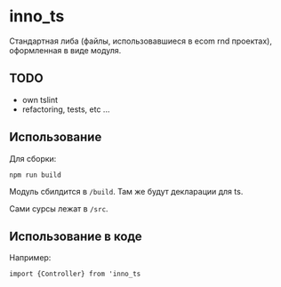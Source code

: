 # inno_ts

Стандартная либа (файлы, использовавшиеся в ecom rnd проектах), оформленная в виде модуля.

## TODO

- own tslint
- refactoring, tests, etc ...

## Использование
Для сборки:
```
npm run build
```

Модуль сбилдится в `/build`. Там же будут декларации для ts.

Сами сурсы лежат в `/src`.

## Использование в коде
 
 Например:
 
 `import {Controller} from 'inno_ts`
 